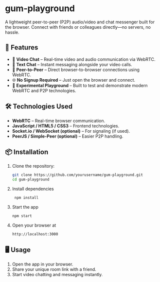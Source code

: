 # gum-playground

A lightweight peer-to-peer (P2P) audio/video and chat messenger built for the browser. Connect with friends or colleagues directly—no servers, no hassle.

## 🚀 Features

- 🎥 **Video Chat** – Real-time video and audio communication via WebRTC.
- 💬 **Text Chat** – Instant messaging alongside your video calls.
- 🔗 **Peer-to-Peer** – Direct browser-to-browser connections using WebRTC.
- 🌐 **No Signup Required** – Just open the browser and connect.
- 🧪 **Experimental Playground** – Built to test and demonstrate modern WebRTC and P2P technologies.

## 🛠️ Technologies Used

- **WebRTC** – Real-time browser communication.
- **JavaScript / HTML5 / CSS3** – Frontend technologies.
- **Socket.io / WebSocket (optional)** – For signaling (if used).
- **PeerJS / Simple-Peer (optional)** – Easier P2P handling.

## 📦 Installation

1. Clone the repository:
   ```bash
   git clone https://github.com/yourusername/gum-playground.git
   cd gum-playground
   ```
2. Install dependencies
   ```bash
    npm install
   ```
3. Start the app
   ```bash
   npm start
   ```
4. Open your browser at
   ```bash
   http://localhost:3000
   ```

## 🖥️ Usage
1. Open the app in your browser.
2. Share your unique room link with a friend.
3. Start video chatting and messaging instantly.


